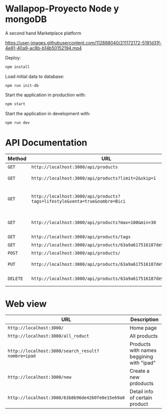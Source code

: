 # Wallapop-Proyecto Node y mongoDB
A second hand Marketplace platform

https://user-images.githubusercontent.com/112888040/211172172-5181d31f-4e81-40a9-ac8b-b14b50152194.mp4

Deploy:

```sh
npm install
```

Load initial data to database:

```
npm run init-db
```

Start the application in production with:

```sh
npm start
```

Start the application in development with:

```sh
npm run dev
```

# API Documentation


| Method   | URL                                      | Description                              |
| -------- | ---------------------------------------- | ---------------------------------------- |
| `GET`    | `http://localhost:3000/api/products`                          | Retrieve all products.                   |
| `GET`    | `http://localhost:3000/api/products?limit=2&skip=1` | Retrieve two products skipping the first document|
| `GET`    | `http://localhost:3000/api/products?tags=lifestyle&venta=true&nombre=Bici` | Search for products for sale, whose name starts with "Bici"(no case sensitive), with the tag of "lifestyle"|
| `GET`    | `http://localhost:3000/api/products?max=100&min=30` | Retrieve products with price less or equal to 100, and greater than or equal to 30|
| `GET`    | `http://localhost:3000/api/products/tags`                          | Retrieve the whole list of tags                       |
| `GET`    | `http://localhost:3000/api/products/63a9a617516187de9c271bfc`                          | Retrieve products by id                     |
| `POST`   | `http://localhost:3000/api/products/`                             | Create a new product.                       |
| `PUT`  | `http://localhost:3000/api/products/63a9a617516187de9c271bfc`                          | Update data in product of id "63a9a617516187de9c271bfc".                 |
| `DELETE` | `http://localhost:3000/api/products/63a9a617516187de9c271bfc`| Delete product of id "63a9a617516187de9c271bfc".                 |

# Web view
| URL                                      | Description                              |
| ---------------------------------------- | ---------------------------------------- |
| `http://localhost:3000/`                          | Home page                  |
| `http://localhost:3000/all_roduct`                          |All products                  |
| `http://localhost:3000/search_result?nombre=ipad`                          |Products with names beggining with "ipad"               |
| `http://localhost:3000/new`                          |Create a new prdoducts                |
| `http://localhost:3000/63b8b96de4260fe0e15e69a0`                          |Detail info of certain product               |
